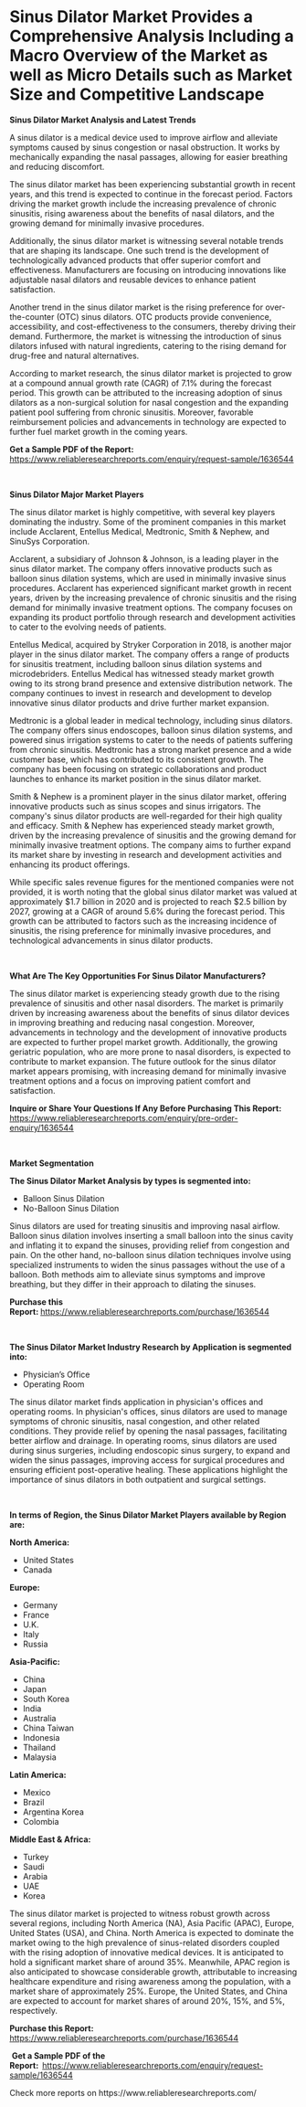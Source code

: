 <p><h1>Sinus Dilator Market Provides a Comprehensive Analysis Including a Macro Overview of the Market as well as Micro Details such as Market Size and Competitive Landscape</h1></p><p><strong>Sinus Dilator Market Analysis and Latest Trends</strong></p>
<p><p>A sinus dilator is a medical device used to improve airflow and alleviate symptoms caused by sinus congestion or nasal obstruction. It works by mechanically expanding the nasal passages, allowing for easier breathing and reducing discomfort.</p><p>The sinus dilator market has been experiencing substantial growth in recent years, and this trend is expected to continue in the forecast period. Factors driving the market growth include the increasing prevalence of chronic sinusitis, rising awareness about the benefits of nasal dilators, and the growing demand for minimally invasive procedures.</p><p>Additionally, the sinus dilator market is witnessing several notable trends that are shaping its landscape. One such trend is the development of technologically advanced products that offer superior comfort and effectiveness. Manufacturers are focusing on introducing innovations like adjustable nasal dilators and reusable devices to enhance patient satisfaction.</p><p>Another trend in the sinus dilator market is the rising preference for over-the-counter (OTC) sinus dilators. OTC products provide convenience, accessibility, and cost-effectiveness to the consumers, thereby driving their demand. Furthermore, the market is witnessing the introduction of sinus dilators infused with natural ingredients, catering to the rising demand for drug-free and natural alternatives.</p><p>According to market research, the sinus dilator market is projected to grow at a compound annual growth rate (CAGR) of 7.1% during the forecast period. This growth can be attributed to the increasing adoption of sinus dilators as a non-surgical solution for nasal congestion and the expanding patient pool suffering from chronic sinusitis. Moreover, favorable reimbursement policies and advancements in technology are expected to further fuel market growth in the coming years.</p></p>
<p><strong>Get a Sample PDF of the Report:&nbsp;</strong> <a href="https://www.reliableresearchreports.com/enquiry/request-sample/1636544">https://www.reliableresearchreports.com/enquiry/request-sample/1636544</a></p>
<p>&nbsp;</p>
<p><strong>Sinus Dilator Major Market Players</strong></p>
<p><p>The sinus dilator market is highly competitive, with several key players dominating the industry. Some of the prominent companies in this market include Acclarent, Entellus Medical, Medtronic, Smith & Nephew, and SinuSys Corporation.</p><p>Acclarent, a subsidiary of Johnson & Johnson, is a leading player in the sinus dilator market. The company offers innovative products such as balloon sinus dilation systems, which are used in minimally invasive sinus procedures. Acclarent has experienced significant market growth in recent years, driven by the increasing prevalence of chronic sinusitis and the rising demand for minimally invasive treatment options. The company focuses on expanding its product portfolio through research and development activities to cater to the evolving needs of patients.</p><p>Entellus Medical, acquired by Stryker Corporation in 2018, is another major player in the sinus dilator market. The company offers a range of products for sinusitis treatment, including balloon sinus dilation systems and microdebriders. Entellus Medical has witnessed steady market growth owing to its strong brand presence and extensive distribution network. The company continues to invest in research and development to develop innovative sinus dilator products and drive further market expansion.</p><p>Medtronic is a global leader in medical technology, including sinus dilators. The company offers sinus endoscopes, balloon sinus dilation systems, and powered sinus irrigation systems to cater to the needs of patients suffering from chronic sinusitis. Medtronic has a strong market presence and a wide customer base, which has contributed to its consistent growth. The company has been focusing on strategic collaborations and product launches to enhance its market position in the sinus dilator market.</p><p>Smith & Nephew is a prominent player in the sinus dilator market, offering innovative products such as sinus scopes and sinus irrigators. The company's sinus dilator products are well-regarded for their high quality and efficacy. Smith & Nephew has experienced steady market growth, driven by the increasing prevalence of sinusitis and the growing demand for minimally invasive treatment options. The company aims to further expand its market share by investing in research and development activities and enhancing its product offerings.</p><p>While specific sales revenue figures for the mentioned companies were not provided, it is worth noting that the global sinus dilator market was valued at approximately $1.7 billion in 2020 and is projected to reach $2.5 billion by 2027, growing at a CAGR of around 5.6% during the forecast period. This growth can be attributed to factors such as the increasing incidence of sinusitis, the rising preference for minimally invasive procedures, and technological advancements in sinus dilator products.</p></p>
<p>&nbsp;</p>
<p><strong>What Are The Key Opportunities For Sinus Dilator Manufacturers?</strong></p>
<p><p>The sinus dilator market is experiencing steady growth due to the rising prevalence of sinusitis and other nasal disorders. The market is primarily driven by increasing awareness about the benefits of sinus dilator devices in improving breathing and reducing nasal congestion. Moreover, advancements in technology and the development of innovative products are expected to further propel market growth. Additionally, the growing geriatric population, who are more prone to nasal disorders, is expected to contribute to market expansion. The future outlook for the sinus dilator market appears promising, with increasing demand for minimally invasive treatment options and a focus on improving patient comfort and satisfaction.</p></p>
<p><strong>Inquire or Share Your Questions If Any Before Purchasing This Report:</strong> <a href="https://www.reliableresearchreports.com/enquiry/pre-order-enquiry/1636544">https://www.reliableresearchreports.com/enquiry/pre-order-enquiry/1636544</a></p>
<p>&nbsp;</p>
<p><strong>Market Segmentation</strong></p>
<p><strong>The Sinus Dilator Market Analysis by types is segmented into:</strong></p>
<p><ul><li>Balloon Sinus Dilation</li><li>No-Balloon Sinus Dilation</li></ul></p>
<p><p>Sinus dilators are used for treating sinusitis and improving nasal airflow. Balloon sinus dilation involves inserting a small balloon into the sinus cavity and inflating it to expand the sinuses, providing relief from congestion and pain. On the other hand, no-balloon sinus dilation techniques involve using specialized instruments to widen the sinus passages without the use of a balloon. Both methods aim to alleviate sinus symptoms and improve breathing, but they differ in their approach to dilating the sinuses.</p></p>
<p><strong>Purchase this Report:&nbsp;</strong><a href="https://www.reliableresearchreports.com/purchase/1636544">https://www.reliableresearchreports.com/purchase/1636544</a></p>
<p>&nbsp;</p>
<p><strong>The Sinus Dilator Market Industry Research by Application is segmented into:</strong></p>
<p><ul><li>Physician’s Office</li><li>Operating Room</li></ul></p>
<p><p>The sinus dilator market finds application in physician's offices and operating rooms. In physician's offices, sinus dilators are used to manage symptoms of chronic sinusitis, nasal congestion, and other related conditions. They provide relief by opening the nasal passages, facilitating better airflow and drainage. In operating rooms, sinus dilators are used during sinus surgeries, including endoscopic sinus surgery, to expand and widen the sinus passages, improving access for surgical procedures and ensuring efficient post-operative healing. These applications highlight the importance of sinus dilators in both outpatient and surgical settings.</p></p>
<p>&nbsp;</p>
<p><strong>In terms of Region, the Sinus Dilator Market Players available by Region are:</strong></p>
<p>
    <p> <strong> North America: </strong>
        <ul>
            <li>United States</li>
            <li>Canada</li>
        </ul>
        </p> 
    <p> <strong> Europe: </strong>
        <ul>
            <li>Germany</li>
            <li>France</li>
            <li>U.K.</li>
            <li>Italy</li>
            <li>Russia</li>
        </ul>
        </p> 
    <p> <strong> Asia-Pacific: </strong>
        <ul>
            <li>China</li>
            <li>Japan</li>
            <li>South Korea</li>
            <li>India</li>
            <li>Australia</li>
            <li>China Taiwan</li>
            <li>Indonesia</li>
            <li>Thailand</li>
            <li>Malaysia</li>
        </ul>
        </p> 
    <p> <strong> Latin America: </strong>
        <ul>
            <li>Mexico</li>
            <li>Brazil</li>
            <li>Argentina Korea</li>
            <li>Colombia</li>
        </ul>
        </p> 
    <p> <strong> Middle East & Africa: </strong>
        <ul>
            <li>Turkey</li>
            <li>Saudi</li>
            <li>Arabia</li>
            <li>UAE</li>
            <li>Korea</li>
        </ul>
    </p>
    </p>
<p><p>The sinus dilator market is projected to witness robust growth across several regions, including North America (NA), Asia Pacific (APAC), Europe, United States (USA), and China. North America is expected to dominate the market owing to the high prevalence of sinus-related disorders coupled with the rising adoption of innovative medical devices. It is anticipated to hold a significant market share of around 35%. Meanwhile, APAC region is also anticipated to showcase considerable growth, attributable to increasing healthcare expenditure and rising awareness among the population, with a market share of approximately 25%. Europe, the United States, and China are expected to account for market shares of around 20%, 15%, and 5%, respectively.</p></p>
<p><strong>Purchase this Report: </strong><a href="https://www.reliableresearchreports.com/purchase/1636544">https://www.reliableresearchreports.com/purchase/1636544</a></p>
<p>&nbsp;<strong>Get a Sample PDF of the Report:&nbsp;&nbsp;</strong><a href="https://www.reliableresearchreports.com/enquiry/request-sample/1636544">https://www.reliableresearchreports.com/enquiry/request-sample/1636544</a></p>
<p><strong></strong></p>
<p>Check more reports on https://www.reliableresearchreports.com/</p>